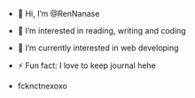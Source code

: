- 👋 Hi, I’m @RenNanase
- 👀 I’m interested in reading, writing and coding
- 🌱 I’m currently interested in web developing
- ⚡ Fun fact: I love to keep journal hehe

- fcknctnexoxo

<!---
RenNanase/RenNanase is a ✨ special ✨ repository because its `README.md` (this file) appears on your GitHub profile.
You can click the Preview link to take a look at your changes.
--->
